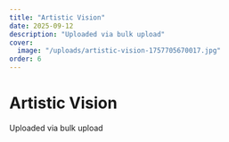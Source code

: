 ```yaml
---
title: "Artistic Vision"
date: 2025-09-12
description: "Uploaded via bulk upload"
cover:
  image: "/uploads/artistic-vision-1757705670017.jpg"
order: 6
---
```


# Artistic Vision

Uploaded via bulk upload